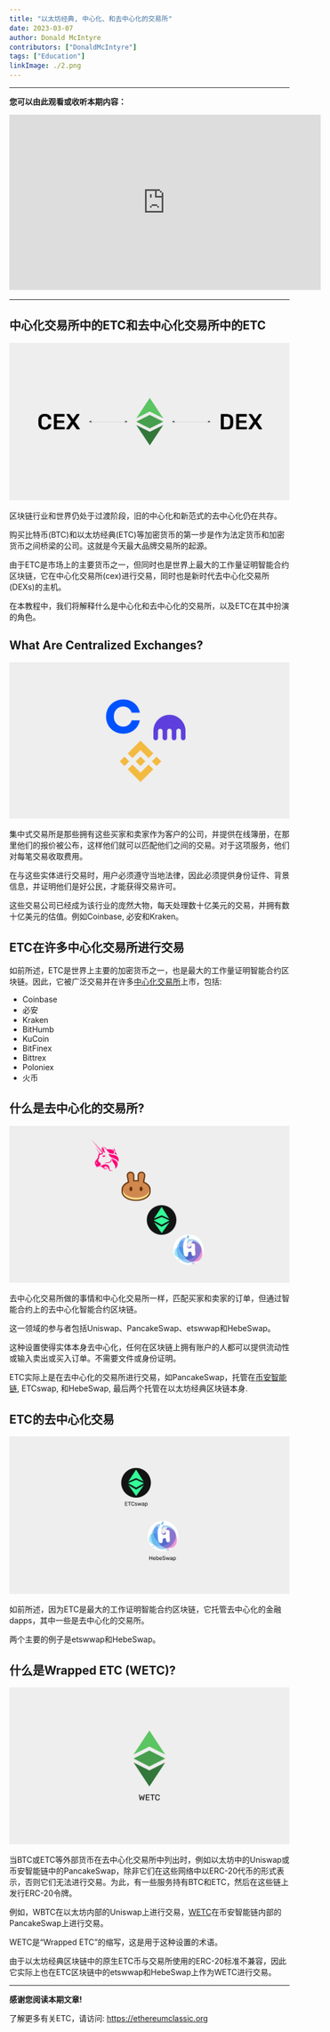 ```yaml
---
title: "以太坊经典, 中心化、和去中心化的交易所"
date: 2023-03-07
author: Donald McIntyre
contributors: ["DonaldMcIntyre"]
tags: ["Education"]
linkImage: ./2.png
---
```


---
**您可以由此观看或收听本期内容：**

<iframe width="560" height="315" src="https://www.youtube.com/embed/AdmPWn3XOYI" title="YouTube video player" frameborder="0" allow="accelerometer; autoplay; clipboard-write; encrypted-media; gyroscope; picture-in-picture; web-share" allowfullscreen></iframe>

---

## 中心化交易所中的ETC和去中心化交易所中的ETC

![ETC, CEXs, and DEXs.](./2.png)

区块链行业和世界仍处于过渡阶段，旧的中心化和新范式的去中心化仍在共存。

购买比特币(BTC)和以太坊经典(ETC)等加密货币的第一步是作为法定货币和加密货币之间桥梁的公司。这就是今天最大品牌交易所的起源。

由于ETC是市场上的主要货币之一，但同时也是世界上最大的工作量证明智能合约区块链，它在中心化交易所(cex)进行交易，同时也是新时代去中心化交易所(DEXs)的主机。

在本教程中，我们将解释什么是中心化和去中心化的交易所，以及ETC在其中扮演的角色。

## What Are Centralized Exchanges?

![CEXs](./3.png)

集中式交易所是那些拥有这些买家和卖家作为客户的公司，并提供在线簿册，在那里他们的报价被公布，这样他们就可以匹配他们之间的交易。对于这项服务，他们对每笔交易收取费用。

在与这些实体进行交易时，用户必须遵守当地法律，因此必须提供身份证件、背景信息，并证明他们是好公民，才能获得交易许可。

这些交易公司已经成为该行业的庞然大物，每天处理数十亿美元的交易，并拥有数十亿美元的估值。例如Coinbase, 必安和Kraken。

## ETC在许多中心化交易所进行交易

如前所述，ETC是世界上主要的加密货币之一，也是最大的工作量证明智能合约区块链。因此，它被广泛交易并在许多[中心化交易所](https://coinmarketcap.com/currencies/ethereum-classic/markets/)上市，包括:

- Coinbase
- 必安
- Kraken
- BitHumb
- KuCoin
- BitFinex
- Bittrex
- Poloniex
- 火币

## 什么是去中心化的交易所?

![DEXs](./4.png)

去中心化交易所做的事情和中心化交易所一样，匹配买家和卖家的订单，但通过智能合约上的去中心化智能合约区块链。

这一领域的参与者包括Uniswap、PancakeSwap、etswwap和HebeSwap。

这种设置使得实体本身去中心化，任何在区块链上拥有账户的人都可以提供流动性或输入卖出或买入订单。不需要文件或身份证明。

ETC实际上是在去中心化的交易所进行交易，如PancakeSwap，托管在[币安智能链](https://tradingstrategy.ai/trading-view/binance/biswap/etc-bnb), ETCswap, 和HebeSwap, 最后两个托管在以太坊经典区块链本身.

## ETC的去中心化交易

![ETCswap和HebeSwap.](./5.png)

如前所述，因为ETC是最大的工作证明智能合约区块链，它托管去中心化的金融dapps，其中一些是去中心化的交易所。

两个主要的例子是etswwap和HebeSwap。

## 什么是Wrapped ETC (WETC)?

![WETC](./6.png)

当BTC或ETC等外部货币在去中心化交易所中列出时，例如以太坊中的Uniswap或币安智能链中的PancakeSwap，除非它们在这些网络中以ERC-20代币的形式表示，否则它们无法进行交易。为此，有一些服务持有BTC和ETC，然后在这些链上发行ERC-20令牌。

例如，WBTC在以太坊内部的Uniswap上进行交易，[WETC](https://wrappedether.org/)在币安智能链内部的PancakeSwap上进行交易。

WETC是“Wrapped ETC”的缩写，这是用于这种设置的术语。

由于以太坊经典区块链中的原生ETC币与交易所使用的ERC-20标准不兼容，因此它实际上也在ETC区块链中的etswwap和HebeSwap上作为WETC进行交易。

---

**感谢您阅读本期文章!**

了解更多有关ETC，请访问: https://ethereumclassic.org

